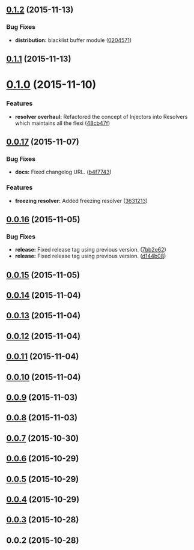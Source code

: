 <a name="0.1.2"></a>
## [0.1.2](https://github.com/troykinsella/junkie/compare/v0.1.1...v0.1.2) (2015-11-13)


### Bug Fixes

* **distribution:** blacklist buffer module ([0204571](https://github.com/troykinsella/junkie/commit/0204571))



<a name="0.1.1"></a>
## [0.1.1](https://github.com/troykinsella/junkie/compare/v0.1.0...v0.1.1) (2015-11-13)




<a name="0.1.0"></a>
# [0.1.0](https://github.com/troykinsella/junkie/compare/v0.0.17...v0.1.0) (2015-11-10)


### Features

* **resolver overhaul:** Refactored the concept of Injectors into Resolvers which maintains all the flexi ([48cb47f](https://github.com/troykinsella/junkie/commit/48cb47f))



<a name="0.0.17"></a>
## [0.0.17](https://github.com/troykinsella/junkie/compare/v0.0.16...v0.0.17) (2015-11-07)


### Bug Fixes

* **docs:** Fixed changelog URL. ([b4f7743](https://github.com/troykinsella/junkie/commit/b4f7743))

### Features

* **freezing resolver:** Added freezing resolver ([3631213](https://github.com/troykinsella/junkie/commit/3631213))



<a name="0.0.16"></a>
## [0.0.16](https://github.com/troykinsella/junkie/compare/v0.0.15...v0.0.16) (2015-11-05)


### Bug Fixes

* **release:** Fixed release tag using previous version. ([7bb2e62](https://github.com/troykinsella/junkie/commit/7bb2e62))
* **release:** Fixed release tag using previous version. ([d144b08](https://github.com/troykinsella/junkie/commit/d144b08))



<a name="0.0.15"></a>
## [0.0.15](https://github.com/troykinsella/junkie/compare/0.0.14...v0.0.15) (2015-11-05)




<a name="0.0.14"></a>
## [0.0.14](https://github.com/troykinsella/junkie/compare/v0.0.13...v0.0.14) (2015-11-04)




<a name="0.0.13"></a>
## [0.0.13](https://github.com/troykinsella/junkie/compare/v0.0.12...v0.0.13) (2015-11-04)




<a name="0.0.12"></a>
## [0.0.12](https://github.com/troykinsella/junkie/compare/v0.0.11...v0.0.12) (2015-11-04)




<a name="0.0.11"></a>
## [0.0.11](https://github.com/troykinsella/junkie/compare/v0.0.10...v0.0.11) (2015-11-04)




<a name="0.0.10"></a>
## [0.0.10](https://github.com/troykinsella/junkie/compare/v0.0.9...v0.0.10) (2015-11-04)




<a name="0.0.9"></a>
## [0.0.9](https://github.com/troykinsella/junkie/compare/v0.0.8...v0.0.9) (2015-11-03)




<a name="0.0.8"></a>
## [0.0.8](https://github.com/troykinsella/junkie/compare/v0.0.7...v0.0.8) (2015-11-03)




<a name="0.0.7"></a>
## [0.0.7](https://github.com/troykinsella/junkie/compare/v0.0.6...v0.0.7) (2015-10-30)




<a name="0.0.6"></a>
## [0.0.6](https://github.com/troykinsella/junkie/compare/v0.0.5...v0.0.6) (2015-10-29)




<a name="0.0.5"></a>
## [0.0.5](https://github.com/troykinsella/junkie/compare/v0.0.4...v0.0.5) (2015-10-29)




<a name="0.0.4"></a>
## [0.0.4](https://github.com/troykinsella/junkie/compare/v0.0.3...v0.0.4) (2015-10-29)




<a name="0.0.3"></a>
## [0.0.3](https://github.com/troykinsella/junkie/compare/v0.0.2...v0.0.3) (2015-10-28)




<a name="0.0.2"></a>
## 0.0.2 (2015-10-28)




